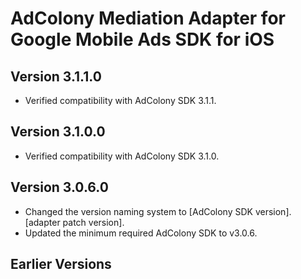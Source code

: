# AdColony Mediation Adapter for Google Mobile Ads SDK for iOS

## Version 3.1.1.0
- Verified compatibility with AdColony SDK 3.1.1.

## Version 3.1.0.0
- Verified compatibility with AdColony SDK 3.1.0.

## Version 3.0.6.0
- Changed the version naming system to
  [AdColony SDK version].[adapter patch version].
- Updated the minimum required AdColony SDK to v3.0.6.

## Earlier Versions
